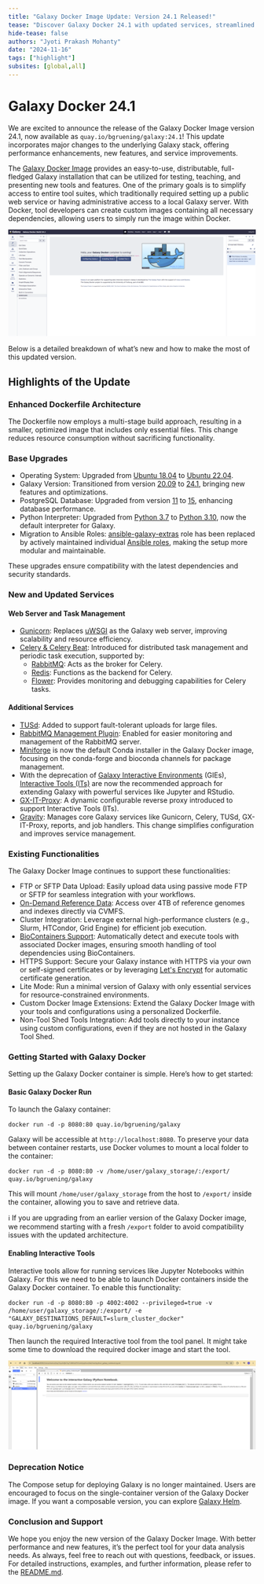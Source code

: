 ```yaml
---
title: "Galaxy Docker Image Update: Version 24.1 Released!"
tease: "Discover Galaxy Docker 24.1 with updated services, streamlined architecture, and new features."
hide-tease: false
authors: "Jyoti Prakash Mohanty"
date: "2024-11-16"
tags: ["highlight"]
subsites: [global,all]
---
```


# Galaxy Docker 24.1

We are excited to announce the release of the Galaxy Docker Image version 24.1, now available as 
`quay.io/bgruening/galaxy:24.1`! This update incorporates major changes to the underlying Galaxy stack, 
offering performance enhancements, new features, and service improvements.

The [Galaxy Docker Image](https://github.com/bgruening/docker-galaxy) provides an easy-to-use, distributable, 
full-fledged Galaxy installation that can be utilized for testing, teaching, and presenting new tools and features. 
One of the primary goals is to simplify access to entire tool suites, which traditionally required setting up a 
public web service or having administrative access to a local Galaxy server. With Docker, tool developers can create custom images containing all necessary dependencies, allowing users to simply run the image within Docker.

![galaxy_docker_24.1.png](galaxy_docker_24.1.png)

Below is a detailed breakdown of what’s new and how to make the most of this updated version.

## Highlights of the Update

### Enhanced Dockerfile Architecture

The Dockerfile now employs a multi-stage build approach, resulting in a smaller, optimized image that includes 
only essential files. This change reduces resource consumption without sacrificing functionality.

### Base Upgrades

- Operating System: Upgraded from [Ubuntu 18.04](https://releases.ubuntu.com/18.04/) to [Ubuntu 22.04](https://releases.ubuntu.com/22.04/).
- Galaxy Version: Transitioned from version [20.09](https://docs.galaxyproject.org/en/master/releases/20.09_announce_user.html) to [24.1](https://docs.galaxyproject.org/en/master/releases/24.1_announce_user.html), bringing new features and optimizations.
- PostgreSQL Database: Upgraded from version [11](https://www.postgresql.org/docs/release/11.0/) to [15](https://www.postgresql.org/docs/release/15.0/), enhancing database performance.
- Python Interpreter: Upgraded from [Python 3.7](https://docs.python.org/3.7/whatsnew/3.7.html) to [Python 3.10](https://docs.python.org/3/whatsnew/3.10.html), now the default interpreter for Galaxy.
- Migration to Ansible Roles: [ansible-galaxy-extras](https://github.com/galaxyproject/ansible-galaxy-extras) role has been replaced by actively maintained individual [Ansible roles](https://github.com/bgruening/docker-galaxy/blob/main/galaxy/ansible/requirements.yml), making the setup more modular and maintainable.

These upgrades ensure compatibility with the latest dependencies and security standards.

### New and Updated Services

#### Web Server and Task Management
- [Gunicorn](https://gunicorn.org/): Replaces [uWSGI](https://uwsgi-docs.readthedocs.io/en/latest/) as the Galaxy web server, improving scalability and resource efficiency.
- [Celery & Celery Beat](https://docs.celeryq.dev/en/stable/): Introduced for distributed task management and periodic task execution, supported by:
    - [RabbitMQ](https://www.rabbitmq.com/): Acts as the broker for Celery.
    - [Redis](https://redis.io/): Functions as the backend for Celery.
    - [Flower](https://flower.readthedocs.io/en/latest/): Provides monitoring and debugging capabilities for Celery tasks.

#### Additional Services
- [TUSd](https://github.com/tus/tusd): Added to support fault-tolerant uploads for large files.
- [RabbitMQ Management Plugin](https://www.rabbitmq.com/docs/management): Enabled for easier monitoring and management of the RabbitMQ server.
- [Miniforge](https://github.com/conda-forge/miniforge) is now the default Conda installer in the Galaxy Docker image, focusing on the conda-forge and bioconda channels for package management.
- With the deprecation of [Galaxy Interactive Environments](https://docs.galaxyproject.org/en/release_21.09/admin/special_topics/interactive_environments.html) (GIEs), [Interactive Tools (ITs)](https://docs.galaxyproject.org/en/release_24.1/admin/special_topics/interactivetools.html#) are now the recommended approach for extending Galaxy with powerful services like Jupyter and RStudio.
- [GX-IT-Proxy](https://github.com/galaxyproject/gx-it-proxy): A dynamic configurable reverse proxy introduced to support Interactive Tools (ITs).
- [Gravity](https://github.com/galaxyproject/gravity): Manages core Galaxy services like Gunicorn, Celery, TUSd, GX-IT-Proxy, reports, and job handlers. This change simplifies configuration and improves service management.

### Existing Functionalities
The Galaxy Docker Image continues to support these functionalities:

- FTP or SFTP Data Upload: Easily upload data using passive mode FTP or SFTP for seamless integration with your workflows.
- [On-Demand Reference Data](https://galaxyproject.org/admin/reference-data-repo/): Access over 4TB of reference genomes and indexes directly via CVMFS.
- Cluster Integration: Leverage external high-performance clusters (e.g., Slurm, HTCondor, Grid Engine) for efficient job execution.
- [BioContainers Support](https://quay.io/organization/biocontainers): Automatically detect and execute tools with associated Docker images, ensuring smooth handling of tool dependencies using BioContainers.
- HTTPS Support: Secure your Galaxy instance with HTTPS via your own or self-signed certificates or by leveraging [Let's Encrypt](https://letsencrypt.org/) for automatic certificate generation.
- Lite Mode: Run a minimal version of Galaxy with only essential services for resource-constrained environments.
- Custom Docker Image Extensions: Extend the Galaxy Docker Image with your tools and configurations using a personalized Dockerfile.
- Non-Tool Shed Tools Integration: Add tools directly to your instance using custom configurations, even if they are not hosted in the Galaxy Tool Shed.

### Getting Started with Galaxy Docker
Setting up the Galaxy Docker container is simple. Here’s how to get started:

#### Basic Galaxy Docker Run
To launch the Galaxy container:

    docker run -d -p 8080:80 quay.io/bgruening/galaxy

Galaxy will be accessible at `http://localhost:8080`. To preserve your data between container restarts, use Docker volumes to mount a local folder to the container:

    docker run -d -p 8080:80 -v /home/user/galaxy_storage/:/export/ quay.io/bgruening/galaxy

This will mount `/home/user/galaxy_storage` from the host to `/export/` inside the container, allowing you to save and retrieve data.

:information_source: If you are upgrading from an earlier version of the Galaxy Docker image, we recommend starting with a fresh `/export` folder to avoid compatibility issues with the updated architecture.

#### Enabling Interactive Tools
Interactive tools allow for running services like Jupyter Notebooks within Galaxy. For this we need to be able to launch Docker containers inside the Galaxy Docker container. To enable this functionality:

    docker run -d -p 8080:80 -p 4002:4002 --privileged=true -v /home/user/galaxy_storage/:/export/ -e "GALAXY_DESTINATIONS_DEFAULT=slurm_cluster_docker" quay.io/bgruening/galaxy

Then launch the required Interactive tool from the tool panel. It might take some time to download the required docker image and start the tool.

![galaxy-docker-24.1-it-jupyter.png](galaxy-docker-24.1-it-jupyter.png)

### Deprecation Notice
The Compose setup for deploying Galaxy is no longer maintained. Users are encouraged to focus on the single-container version of 
the Galaxy Docker image. If you want a composable version, you can explore [Galaxy Helm](https://github.com/galaxyproject/galaxy-helm).

### Conclusion and Support
We hope you enjoy the new version of the Galaxy Docker Image. With better performance and new features, it’s the perfect 
tool for your data analysis needs. As always, feel free to reach out with questions, feedback, or issues. For detailed instructions, 
examples, and further information, please refer to the [README.md](https://github.com/bgruening/docker-galaxy/blob/main/README.md).
